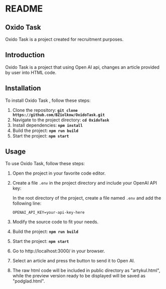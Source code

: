 # **README**

## **Oxido Task**

Oxido Task is a project created for recruitment purposes.

## **Introduction**

Oxido Task is a project that using Open AI api, changes an article provided by user into HTML code.

## **Installation**

To install Oxido Task , follow these steps:

1. Clone the repository: **`git clone https://github.com/BZiolkow/OxidoTask.git`**
2. Navigate to the project directory: **`cd OxidoTask`**
3. Install dependencies: **`npm install`**
4. Build the project: **`npm run build`**
5. Start the project: **`npm start`**

## **Usage**

To use Oxido Task, follow these steps:

1. Open the project in your favorite code editor.
2. Create a file `.env` in the project directory and include your OpenAI API key:
   
   In the root directory of the project, create a file named `.env` and add the following line:

   ```plaintext
   OPENAI_API_KEY=your-api-key-here
3. Modify the source code to fit your needs.
4. Build the project: **`npm run build`**
5. Start the project: **`npm start`**
6. Go to http://localhost:3000/ in your browser.
7. Select an article and press the button to send it to Open AI.
8. The raw html code will be included in public directory as "artykul.html", while the preview version ready to be displayed will be saved as "podglad.html".
